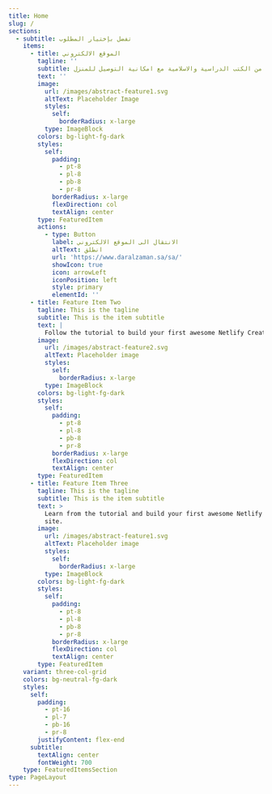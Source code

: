```yaml
---
title: Home
slug: /
sections:
  - subtitle: تفضل بإختيار المطلوب
    items:
      - title: الموقع الالكتروني
        tagline: ''
        subtitle: مجموعة متكاملة من الكتب الدراسية والاسلامية مع امكانية التوصيل للمنزل
        text: ''
        image:
          url: /images/abstract-feature1.svg
          altText: Placeholder Image
          styles:
            self:
              borderRadius: x-large
          type: ImageBlock
        colors: bg-light-fg-dark
        styles:
          self:
            padding:
              - pt-8
              - pl-8
              - pb-8
              - pr-8
            borderRadius: x-large
            flexDirection: col
            textAlign: center
        type: FeaturedItem
        actions:
          - type: Button
            label: الانتقال الى الموقع الالكتروني
            altText: انطلق
            url: 'https://www.daralzaman.sa/sa/'
            showIcon: true
            icon: arrowLeft
            iconPosition: left
            style: primary
            elementId: ''
      - title: Feature Item Two
        tagline: This is the tagline
        subtitle: This is the item subtitle
        text: |
          Follow the tutorial to build your first awesome Netlify Create site.
        image:
          url: /images/abstract-feature2.svg
          altText: Placeholder image
          styles:
            self:
              borderRadius: x-large
          type: ImageBlock
        colors: bg-light-fg-dark
        styles:
          self:
            padding:
              - pt-8
              - pl-8
              - pb-8
              - pr-8
            borderRadius: x-large
            flexDirection: col
            textAlign: center
        type: FeaturedItem
      - title: Feature Item Three
        tagline: This is the tagline
        subtitle: This is the item subtitle
        text: >
          Learn from the tutorial and build your first awesome Netlify Create
          site.
        image:
          url: /images/abstract-feature1.svg
          altText: Placeholder image
          styles:
            self:
              borderRadius: x-large
          type: ImageBlock
        colors: bg-light-fg-dark
        styles:
          self:
            padding:
              - pt-8
              - pl-8
              - pb-8
              - pr-8
            borderRadius: x-large
            flexDirection: col
            textAlign: center
        type: FeaturedItem
    variant: three-col-grid
    colors: bg-neutral-fg-dark
    styles:
      self:
        padding:
          - pt-16
          - pl-7
          - pb-16
          - pr-8
        justifyContent: flex-end
      subtitle:
        textAlign: center
        fontWeight: 700
    type: FeaturedItemsSection
type: PageLayout
---
```

